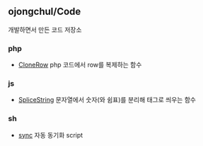 ## ojongchul/Code

개발하면서 만든 코드 저장소

### php
* [CloneRow](/php/CloneRow.php) php 코드에서 row를 복제하는 함수

### js
* [SpliceString](/js/SpliceString.js) 문자열에서 숫자(와 쉼표)를 분리해 태그로 씌우는 함수

### sh
* [sync](/sh/sync.sh) 자동 동기화 script
